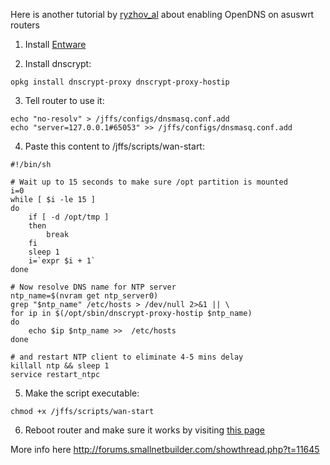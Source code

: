 Here is another tutorial by [ryzhov_al](http://forums.smallnetbuilder.com/member.php?u=13498) about enabling OpenDNS on asuswrt routers

1. Install [Entware](https://github.com/RMerl/asuswrt-merlin/wiki/Entware)

2. Install dnscrypt:
```
opkg install dnscrypt-proxy dnscrypt-proxy-hostip
```
3. Tell router to use it:
```
echo "no-resolv" > /jffs/configs/dnsmasq.conf.add
echo "server=127.0.0.1#65053" >> /jffs/configs/dnsmasq.conf.add
```
4. Paste this content to /jffs/scripts/wan-start:
```
#!/bin/sh

# Wait up to 15 seconds to make sure /opt partition is mounted
i=0
while [ $i -le 15 ]
do
    if [ -d /opt/tmp ]
    then
        break
    fi
    sleep 1
    i=`expr $i + 1`
done

# Now resolve DNS name for NTP server
ntp_name=$(nvram get ntp_server0)
grep "$ntp_name" /etc/hosts > /dev/null 2>&1 || \
for ip in $(/opt/sbin/dnscrypt-proxy-hostip $ntp_name)
do
    echo $ip $ntp_name >>  /etc/hosts
done

# and restart NTP client to eliminate 4-5 mins delay
killall ntp && sleep 1
service restart_ntpc
```
5. Make the script executable:
```
chmod +x /jffs/scripts/wan-start
```
6. Reboot router and make sure it works by visiting [this page](http://www.opendns.com/support/article/64)

More info here http://forums.smallnetbuilder.com/showthread.php?t=11645